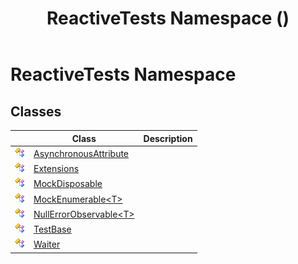﻿---
title: ReactiveTests Namespace ()
TOCTitle: ReactiveTests
ms:assetid: N:ReactiveTests
ms:mtpsurl: https://msdn.microsoft.com/en-us/library/reactivetests(v=VS.103)
ms:contentKeyID: 36619642
ms.date: 06/28/2011
mtps_version: v=VS.103
f1_keywords:
- ReactiveTests
dev_langs:
- CSharp
- JScript
- VB
- FSharp
---

# ReactiveTests Namespace

## Classes

<table>
<thead>
<tr class="header">
<th> </th>
<th>Class</th>
<th>Description</th>
</tr>
</thead>
<tbody>
<tr class="odd">
<td><img src="images\Hh212009.pubclass(en-us,VS.103).gif" title="Public class" alt="Public class" /></td>
<td><a href="hh315339(v=vs.103).md">AsynchronousAttribute</a></td>
<td></td>
</tr>
<tr class="even">
<td><img src="images\Hh212009.pubclass(en-us,VS.103).gif" title="Public class" alt="Public class" /></td>
<td><a href="hh288985(v=vs.103).md">Extensions</a></td>
<td></td>
</tr>
<tr class="odd">
<td><img src="images\Hh212009.pubclass(en-us,VS.103).gif" title="Public class" alt="Public class" /></td>
<td><a href="hh314705(v=vs.103).md">MockDisposable</a></td>
<td></td>
</tr>
<tr class="even">
<td><img src="images\Hh212009.pubclass(en-us,VS.103).gif" title="Public class" alt="Public class" /></td>
<td><a href="hh315181(v=vs.103).md">MockEnumerable&lt;T&gt;</a></td>
<td></td>
</tr>
<tr class="odd">
<td><img src="images\Hh212009.pubclass(en-us,VS.103).gif" title="Public class" alt="Public class" /></td>
<td><a href="hh314728(v=vs.103).md">NullErrorObservable&lt;T&gt;</a></td>
<td></td>
</tr>
<tr class="even">
<td><img src="images\Hh212009.pubclass(en-us,VS.103).gif" title="Public class" alt="Public class" /></td>
<td><a href="hh303820(v=vs.103).md">TestBase</a></td>
<td></td>
</tr>
<tr class="odd">
<td><img src="images\Hh212009.pubclass(en-us,VS.103).gif" title="Public class" alt="Public class" /></td>
<td><a href="hh303294(v=vs.103).md">Waiter</a></td>
<td></td>
</tr>
</tbody>
</table>

